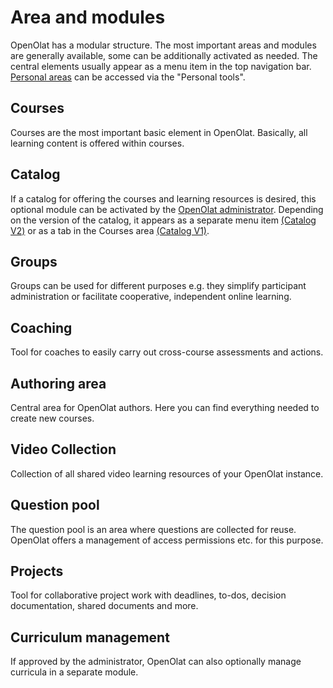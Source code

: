 # Area and modules
OpenOlat has a modular structure. The most important areas and modules are generally available, some can be additionally activated as needed. The central elements usually appear as a menu item in the top navigation bar. [Personal areas](../personal_menu/index.md) can be accessed via the "Personal tools". 

## Courses
Courses are the most important basic element in OpenOlat. Basically, all learning content is offered within courses.

## Catalog
If a catalog for offering the courses and learning resources is desired, this optional module can be activated by the [OpenOlat administrator](../../manual_admin/administration/Modules_Catalog_2.0.md). Depending on the version of the catalog, it appears as a separate menu item [(Catalog V2)](../area_modules/catalog2.0.md) or as a tab in the Courses area [(Catalog V1)](../area_modules/catalog1.0.md). 

## Groups
Groups can be used for different purposes e.g. they simplify participant administration or facilitate cooperative, independent online learning.

## Coaching
Tool for coaches to easily carry out cross-course assessments and actions.

## Authoring area
Central area for OpenOlat authors. Here you can find everything needed to create new courses.

## Video Collection
Collection of all shared video learning resources of your OpenOlat instance.

## Question pool
The question pool is an area where questions are collected for reuse. OpenOlat offers a management of access permissions etc. for this purpose.

## Projects
Tool for collaborative project work with deadlines, to-dos, decision documentation, shared documents and more.

## Curriculum management
If approved by the administrator, OpenOlat can also optionally manage curricula in a separate module.

